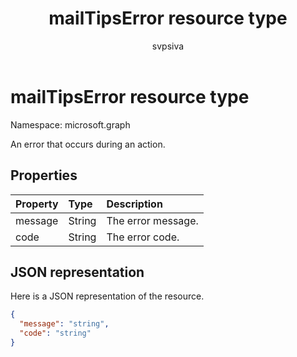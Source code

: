 ﻿---
title: "mailTipsError resource type"
description: "An error that occurs during an action."
localization_priority: Normal
author: "svpsiva"
ms.prod: "outlook"
doc_type: resourcePageType
---

# mailTipsError resource type

Namespace: microsoft.graph

An error that occurs during an action.

## Properties

| Property | Type   | Description        |
| :------- | :----- | :----------------- |
| message  | String | The error message. |
| code     | String | The error code.    |

## JSON representation

Here is a JSON representation of the resource.

<!-- {
  "blockType": "resource",
  "optionalProperties": [

  ],
  "@odata.type": "microsoft.graph.mailTipsError"
}-->

```json
{
  "message": "string",
  "code": "string"
}

```

<!-- uuid: 8fcb5dbc-d5aa-4681-8e31-b001d5168d79
2015-10-25 14:57:30 UTC -->

<!-- {
  "type": "#page.annotation",
  "description": "mailTipsError resource",
  "keywords": "",
  "section": "documentation",
  "tocPath": ""
}-->
